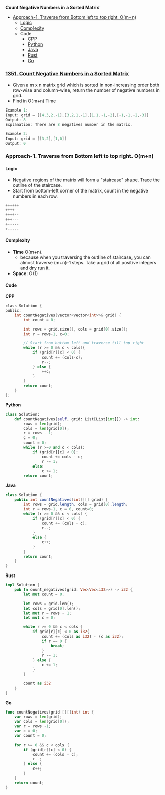 **Count Negative Numbers in a Sorted Matrix**
- [Approach-1. Traverse from Bottom left to top right. O(m+n)](#a1)
  - [Logic](#l)
  - [Complexity](#com)
  - Code
    - [CPP](#cpp)
    - [Python](#py)
    - [Java](#java)
    - [Rust](#rs)
    - [Go](#go)


### [1351. Count Negative Numbers in a Sorted Matrix](https://leetcode.com/problems/count-negative-numbers-in-a-sorted-matrix/description/)
- Given a m x n matrix grid which is sorted in non-increasing order both row-wise and column-wise, return the number of negative numbers in grid.
- Find in O(m+n) Time
```c
Example 1:
Input: grid = [[4,3,2,-1],[3,2,1,-1],[1,1,-1,-2],[-1,-1,-2,-3]]
Output: 8
Explanation: There are 8 negatives number in the matrix.

Example 2:
Input: grid = [[3,2],[1,0]]
Output: 0
```

<a name=a1></a>
### Approach-1. Traverse from Bottom left to top right. O(m+n)
<a name=l></a>
#### Logic
- Negative regions of the matrix will form a "staircase" shape. Trace the outline of the staircase.
- Start from bottom-left corner of the matrix, count in the negative numbers in each row.
```c
++++++
++++--
++++--
+++---
+-----
+-----
```
<a name=com></a>
#### Complexity
- **Time** O(m+n).
  - because when you traversing the outline of staircase, you can almost traverse (m+n)-1 steps. Take a grid of all positive integers and dry run it.
- **Space:** O(1)
#### Code
<a name=cpp></a>
**CPP**
```c
class Solution {
public:
    int countNegatives(vector<vector<int>>& grid) {
        int count = 0;

        int rows = grid.size(), cols = grid[0].size();
        int r = rows-1, c=0;

        // Start from bottom left and traverse till top right
        while (r >= 0 && c < cols){
            if (grid[r][c] < 0) {
                count += (cols-c);
                r--;
            } else {
                ++c;
            }
        }
        return count;
    }
};
```
<a name=py></a>
**Python**
```py
class Solution:
    def countNegatives(self, grid: List[List[int]]) -> int:
        rows = len(grid);
        cols = len(grid[0]);
        r = rows - 1;
        c = 0;
        count = 0;
        while (r >=0 and c < cols):
            if (grid[r][c] < 0):
                count += cols - c;
                r -= 1;
            else:
                c += 1;
        return count;
```
<a name=java></a>
**Java**
```java
class Solution {
    public int countNegatives(int[][] grid) {
        int rows = grid.length, cols = grid[0].length;
        int r = rows-1, c = 0, count=0;
        while (r >= 0 && c < cols) {
            if (grid[r][c] < 0) {
                count += (cols - c);
                r--;
            }
            else {
                c++;
            }
        }
        return count;
    }
}
```

<a name=rs></a>
**Rust**
```rs
impl Solution {
    pub fn count_negatives(grid: Vec<Vec<i32>>) -> i32 {
        let mut count = 0;

        let rows = grid.len();
        let cols = grid[0].len();
        let mut r = rows - 1;
        let mut c = 0;

        while r >= 0 && c < cols {
            if grid[r][c] < 0 as i32{
                count += (cols as i32) - (c as i32);
                if r == 0 {
                    break;
                }
                r -= 1;
            } else {
                c += 1;
            }
        }

        count as i32
    }
}
```
<a name=go></a>
**Go**
```go
func countNegatives(grid [][]int) int {
    var rows = len(grid);
    var cols = len(grid[0]);
    var r = rows -1;
    var c = 0; 
    var count = 0;

    for r >= 0 && c < cols {
        if (grid[r][c] < 0) {
            count += (cols - c);
            r--;
        } else {
            c++;
        }
    }
    return count;
}
```
